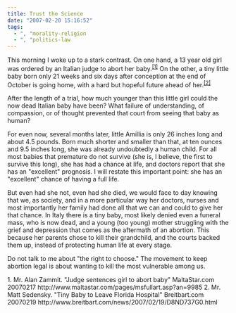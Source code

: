 ```yaml
---
title: Trust the Science
date: "2007-02-20 15:16:52"
tags:
  - ", "morality-religion
  - ", "politics-law
---
```

This morning I woke up to a stark contrast.  On one hand, a 13 year old girl was ordered by an Italian judge to abort her baby.<sup>[\[1\]][ref1]</sup>  On the other, a tiny little baby born only 21 weeks and six days after conception at the end of October is going home, with a hard but hopeful future ahead of her.<sup>[\[2\]][ref2]</sup>

After the length of a trial, how much younger than this little girl could the now dead Italian baby have been?  What failure of understanding, of compassion, or of thought prevented that court from seeing that baby as human?

For even now, several months later, little Amillia is only 26 inches long and about 4.5 pounds.  Born much shorter and smaller than that, at ten ounces and 9.5 inches long, she was already undoubtedly a human child.  For all most babies that premature do not survive (she is, I believe, the first to survive this long), she has had a chance at life, and doctors report that she has an "excellent" prognosis.  I will restate this important point: she has an "excellent" chance of having a full life.

But even had she not, even had she died, we would face to day knowing that we, as society, and in a more particular way her doctors, nurses and most importantly her family had done all that we can and could to give her that chance.  In Italy there is a tiny baby, most likely denied even a funeral mass, who is now dead, and a young (too young) mother struggling with the grief and depression that comes as the aftermath of an abortion.  This because her parents chose to kill their grandchild, and the courts backed them up, instead of protecting human life at every stage.

Do not talk to me about "the right to choose."  The movement to keep abortion legal is about wanting to kill the most vulnerable among us.

<div markdown="1" class="postrefs">
1. Mr. Alan Zammit.  "Judge sentences girl to abort baby" MaltaStar.com  20070217 http://www.maltastar.com/pages/msfullart.asp?an=9985
2. Mr. Matt Sedensky.  "Tiny Baby to Leave Florida Hospital" Breitbart.com 20070219 http://www.breitbart.com/news/2007/02/19/D8ND737G0.html
</div>

[ref1]: http://www.maltastar.com/pages/msfullart.asp?an=9985 "Judge sentences girl to abort baby"
[ref2]: http://www.breitbart.com/news/2007/02/19/D8ND737G0.html "Tiny Baby to Leave Florida Hospital"

